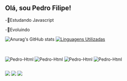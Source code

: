 ## Olá, sou Pedro Filipe!
-🌱Estudando Javascript

-🎯Evoluindo

  ![Anurag's GitHub stats](https://github-readme-stats.vercel.app/api?username=PedroNunes-Dev&show_icons=true&theme=blue-green)
  [![Linguagens Utilizadas](https://github-readme-stats.vercel.app/api/top-langs/?username=PedroNunes-Dev&layout=compact&theme=blue-green)](https://github.com/PedroNunes-Dev)

##
<div style="display: inline_block"><br>
  <img align="center" alt="Pedro-Html"  src="https://img.shields.io/badge/HTML5-E34F26?style=for-the-badge&logo=html5&logoColor=white" target="_blank">
  <img align="center" alt="Pedro-Html"  src="https://img.shields.io/badge/CSS3-1572B6?style=for-the-badge&logo=css3&logoColor=white" target="_blank">
  <img align="center" alt="Pedro-Html"  src="https://img.shields.io/badge/JavaScript-F7DF1E?style=for-the-badge&logo=javascript&logoColor=black" target="_blank">
  <img align="center" alt="Pedro-Html"  src="https://img.shields.io/badge/Python-14354C?style=for-the-badge&logo=python&logoColor=white" target="_blank">
</div>

##
<div>
  <a href="" target="_blank"><img src="https://img.shields.io/badge/LinkedIn-0077B5?style=for-the-badge&logo=linkedin&logoColor=white" target="_blank"></a>
  <a href="adm.pedronunes@hotmail.com" target="_blank"><img src="https://img.shields.io/badge/Microsoft_Outlook-0078D4?style=for-the-badge&logo=microsoft-outlook&logoColor=white" target="_blank"></a>
  <a href="https://www.instagram.com/pedruhnunes?r=nametag" target="_blank"><img src="https://img.shields.io/badge/Instagram-E4405F?style=for-the-badge&logo=instagram&logoColor=white" target="_blank"></a>
</div>

